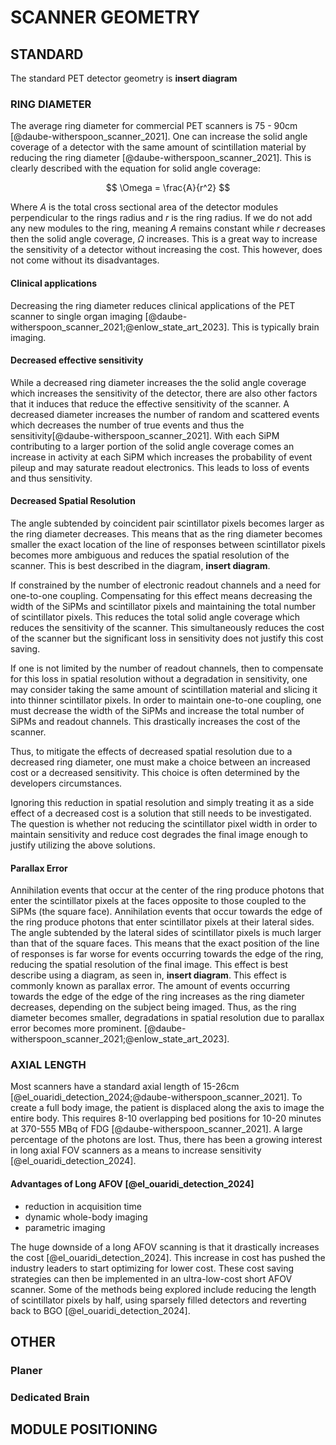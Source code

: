 # SCANNER GEOMETRY

## STANDARD
The standard PET detector geometry is **insert diagram**

### RING DIAMETER

The average ring diameter for commercial PET scanners is 75 - 90cm [@daube-witherspoon_scanner_2021]. One can increase the solid angle coverage of a detector with the same amount of scintillation material by reducing the ring diameter [@daube-witherspoon_scanner_2021]. This is clearly described with the equation for solid angle coverage:

$$
\Omega = \frac{A}{r^2}
$$

Where $A$ is the total cross sectional area of the detector modules perpendicular to the rings radius and $r$ is the ring radius. If we do not add any new modules to the ring, meaning $A$ remains constant while $r$ decreases then the solid angle coverage, $\Omega$ increases. This is a great way to increase the sensitivity of a detector without increasing the cost. This however, does not come without its disadvantages.

#### Clinical applications

Decreasing the ring diameter reduces clinical applications of the PET scanner to single organ imaging [@daube-witherspoon_scanner_2021;@enlow_state_art_2023]. This is typically brain imaging. 

#### Decreased effective sensitivity

While a decreased ring diameter increases the the solid angle coverage which increases the sensitivity of the detector, there are also other factors that it induces that reduce the effective sensitivity of the scanner. A decreased diameter increases the number of random and scattered events which decreases the number of true events and thus the sensitivity[@daube-witherspoon_scanner_2021]. With each SiPM contributing to a larger portion of the solid angle coverage comes an increase in activity at each SiPM which increases the probability of event pileup and may saturate readout electronics. This leads to loss of events and thus sensitivity.

#### Decreased Spatial Resolution

The angle subtended by coincident pair scintillator pixels becomes larger as the ring diameter decreases. This means that as the ring diameter becomes smaller the exact location of the line of responses between scintillator pixels becomes more ambiguous and reduces the spatial resolution of the scanner. This is best described in the diagram, **insert diagram**. 

If constrained by the number of electronic readout channels and a need for one-to-one coupling. Compensating for this effect means decreasing the width of the SiPMs and scintillator pixels and maintaining the total number of scintillator pixels. This reduces the total solid angle coverage which reduces the sensitivity of the scanner. This simultaneously reduces the cost of the scanner but the significant loss in sensitivity does not justify this cost saving. 

If one is not limited by the number of readout channels, then to compensate for this loss in spatial resolution without a degradation in sensitivity, one may consider taking the same amount of scintillation material and slicing it into thinner scintillator pixels. In order to maintain one-to-one coupling, one must decrease the width of the SiPMs and increase the total number of SiPMs and readout channels. This drastically increases the cost of the scanner.

Thus, to mitigate the effects of decreased spatial resolution due to a decreased ring diameter, one must make a choice between an increased cost or a decreased sensitivity. This choice is often determined by the developers circumstances.

Ignoring this reduction in spatial resolution and simply treating it as a side effect of a decreased cost is a solution that still needs to be investigated. The question is whether not reducing the scintillator pixel width in order to maintain sensitivity and reduce cost degrades the final image enough to justify utilizing the above solutions. 

#### Parallax Error

Annihilation events that occur at the center of the ring produce photons that enter the scintillator pixels at the faces opposite to those coupled to the SiPMs (the square face). Annihilation events that occur towards the edge of the ring produce photons that enter scintillator pixels at their lateral sides. The angle subtended by the lateral sides of scintillator pixels is much larger than that of the square faces. This means that the exact position of the line of responses is far worse for events occurring towards the edge of the ring, reducing the spatial resolution of the final image. This effect is best describe using a diagram, as seen in, **insert diagram**. This effect is commonly known as parallax error. The amount of events occurring towards the edge of the edge of the ring increases as the ring diameter decreases, depending on the subject being imaged. Thus, as the ring diameter becomes smaller, degradations in spatial resolution due to parallax error becomes more prominent. [@daube-witherspoon_scanner_2021;@enlow_state_art_2023].

### AXIAL LENGTH
Most scanners have a standard axial length of 15-26cm [@el_ouaridi_detection_2024;@daube-witherspoon_scanner_2021]. To create a full body image, the patient is displaced along the axis to image the entire body. This requires 8-10 overlapping bed positions for 10-20 minutes at 370-555 MBq of FDG [@daube-witherspoon_scanner_2021]. A large percentage of the photons are lost. Thus, there has been a growing interest in long axial FOV scanners as a means to increase sensitivity [@el_ouaridi_detection_2024]. 

#### Advantages of Long AFOV [@el_ouaridi_detection_2024]

- reduction in acquisition time
- dynamic whole-body imaging
- parametric imaging

The huge downside of a long AFOV scanning is that it drastically increases the cost [@el_ouaridi_detection_2024]. This increase in cost has pushed the industry leaders to start optimizing for lower cost. These cost saving strategies can then be implemented in an ultra-low-cost short AFOV scanner. Some of the methods being explored include reducing the length of scintillator pixels by half, using sparsely filled detectors and reverting back to BGO [@el_ouaridi_detection_2024].

## OTHER

### Planer

### Dedicated Brain

## MODULE POSITIONING